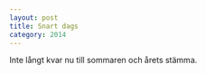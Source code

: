 ```yaml
---
layout: post
title: Snart dags
category: 2014
---
```

Inte långt kvar nu till sommaren och årets stämma.
